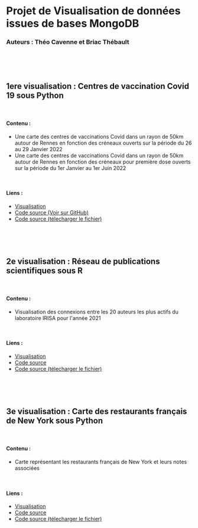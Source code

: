 <h1> Projet de Visualisation de données issues de bases MongoDB </h1>
<h3> Auteurs : Théo Cavenne et Briac Thébault </h3>

<br/>
<br/>
<br/>

<h2> 1ere visualisation : Centres de vaccination Covid 19 sous Python </h2>
<br/>
<h4> Contenu : </h4>
<ul>
            <li>Une carte des centres de vaccinations Covid dans un rayon de 50km autour de Rennes en fonction des créneaux ouverts sur la période du 26 au 29 Janvier 2022</li>
            <li>Une carte des centres de vaccinations Covid dans un rayon de 50km autour de Rennes en fonction des créneaux pour première dose ouverts sur la période du 1er Janvier au 1er Juin 2022</li>
        </ul>
<br/>
<h4> Liens : </h4>
<ul>
            <li> <a href="/NoSQL/1_visu_covid.html" > Visualisation </a> </li>
            <li> <a href="https://github.com/bthebault35/NoSQL/blob/main/1_visu_covid.py"> Code source (Voir sur GitHub) </a></li>
            <li> <a href="/NoSQL/1_visu_covid.py"> Code source (télecharger le fichier) </a></li>
</ul>


<br/>
<br/>
<br/>


            
<h2> 2e visualisation : Réseau de publications scientifiques sous R </h2>
<br/>
<h4> Contenu : </h4>
<ul>
            <li> Visualisation des connexions entre les 20 auteurs les plus actifs du laboratoire IRISA pour l'année 2021</li>    
</ul>
<br/>
<h4> Liens : </h4>
<ul>
            <li> <a href="/NoSQL/2_reseau.html" > Visualisation </a> </li>
            <li> <a href="https://github.com/bthebault35/NoSQL/blob/main/2_reseau.Rmd"> Code source </a></li>
            <li> <a href="/NoSQL/2_reseau.Rmd"> Code source (télecharger le fichier) </a></li>
</ul>


<br/>
<br/>
<br/>



<h2> 3e visualisation : Carte des restaurants français de New York sous Python </h2>
<br/>
<h4> Contenu : </h4>
<ul>
            <li> Carte représentant les restaurants français de New York et leurs notes associées </li>    
</ul>
<br/>
<h4> Liens : </h4>
<ul>
            <li> <a href="/NoSQL/3_visu_nyfood.html" > Visualisation </a> </li>
            <li> <a href="https://github.com/bthebault35/NoSQL/blob/main/3_visu_nyfood.py"> Code source </a></li>
            <li> <a href="/NoSQL/3_visu_nyfood.py"> Code source (télecharger le fichier) </a></li>
</ul>


